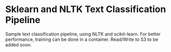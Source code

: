 # Sklearn and NLTK Text Classification Pipeline

Sample text classification pipeline, using NLTK and scikit-learn. For better performance, training can be done in a container. Read/Write to S3 to be added soon.